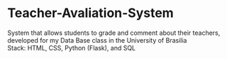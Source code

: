 # Teacher-Avaliation-System
System that allows students to grade and comment about their teachers, developed for my Data Base class in the University of Brasilia<br>
Stack: HTML, CSS, Python (Flask), and SQL
